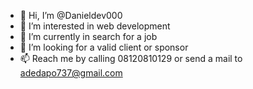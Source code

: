 - 👋 Hi, I’m @Danieldev000
- 👀 I’m interested in web development 
- 🌱 I’m currently in search for a job
- 💞️ I’m looking for a valid client or sponsor
- 📫 Reach me by calling 08120810129 or send a mail to adedapo737@gmail.com

<!---
Danieldev000/Danieldev000 is a ✨ special ✨ repository because its `README.md` (this file) appears on your GitHub profile.
You can click the Preview link to take a look at your changes.
--->
